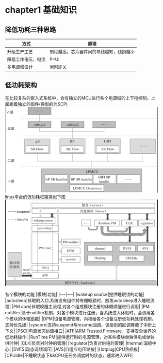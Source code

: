 # chapter1 基础知识

## 降低功耗三种思路
|方式|原理|
|---|--|
|升级生产工艺|制程越高，芯片器件间的导线越短，线损越小|
|降低工作电压，电流|P=UI|
|多电源域设计|闲时即关|

## 低功耗架构
在比较复杂的嵌入式系统中，会有独立的MCU进行各个电源域的上下电控制。上面跑着独立的固件(典型的为SCP)
![alt text](image.png)
linux平台的低功耗框架类似下图
![alt text](image-linux-pm.png)

各个模块的功能
|模块|功能|
|---|---|
|wakeup source|提供睡眠锁的功能|
|autosleep|休眠的入口,系统没有组件持有睡眠锁时，触发autosleep进入睡眠流程|
|PM core|休眠唤醒主流程,对各个组成模块注册的休眠唤醒进行调用|
|PM notifiler|基于notifier机制，对各个模块进行注册，当系统进入休眠时，会调用各个模块的休眠函数|
|DPM|设备电源管理，内核给各个设备注册低功耗处理机制，支持优先级|
|syscore|支持suspend与resume回调，该级别的回调屏蔽了中断上下文|
|PSCI|电源状态协调接口|
|ATF|ARM Trusted Firmware，支持安全世界的低功耗操作|
|RunTime PM|提供运行时的电源管理，对某些模块单独供电或单独供时钟|
|CLK|负责对时钟的管理|
|regulator|负责对供电的管理|
|thermal|温控中心|
|DVFS|动态调频调压|
|AVS|自适应电压缩放|
|Hotplug|CPU热插拔|
|CPUIdle|不睡眠状态下&&CPU无任务调度时的状态，通常进入WFI|


